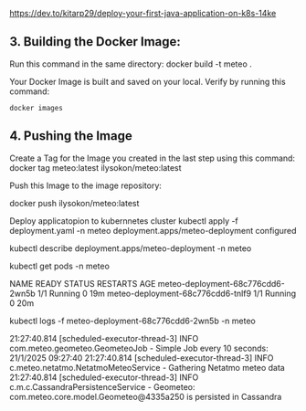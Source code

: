 https://dev.to/kitarp29/deploy-your-first-java-application-on-k8s-14ke



## 3. **Building the Docker Image**:

Run this command in the same directory:
docker build -t meteo .

Your Docker Image is built and saved on your local. Verify by running this command:

```
docker images
```

## 4. **Pushing the Image**

Create a Tag for the Image you created in the last step using this command:
docker tag meteo:latest ilysokon/meteo:latest


Push this Image to the image repository:

docker push ilysokon/meteo:latest

Deploy applicatopion to kubernnetes cluster
kubectl apply -f deployment.yaml -n meteo
deployment.apps/meteo-deployment configured

kubectl describe deployment.apps/meteo-deployment -n meteo

kubectl get pods -n meteo

NAME                                READY   STATUS    RESTARTS   AGE
meteo-deployment-68c776cdd6-2wn5b   1/1     Running   0          19m
meteo-deployment-68c776cdd6-tnlf9   1/1     Running   0          20m

kubectl logs -f meteo-deployment-68c776cdd6-2wn5b -n meteo

21:27:40.814 [scheduled-executor-thread-3] INFO  com.meteo.geometeo.GeometeoJob - Simple Job every 10 seconds: 21/1/2025 09:27:40
21:27:40.814 [scheduled-executor-thread-3] INFO  c.meteo.netatmo.NetatmoMeteoService - Gathering Netatmo meteo data
21:27:40.814 [scheduled-executor-thread-3] INFO  c.m.c.CassandraPersistenceService - Geometeo: com.meteo.core.model.Geometeo@4335a250 is persisted in Cassandra
